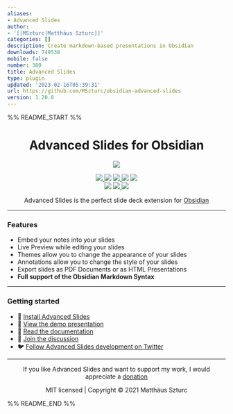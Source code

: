 ```yaml
---
aliases:
- Advanced Slides
author:
- '[[MSzturc|Matthäus Szturc]]'
categories: []
description: Create markdown-based presentations in Obsidian
downloads: 749538
mobile: false
number: 380
title: Advanced Slides
type: plugin
updated: '2023-02-16T05:39:31'
url: https://github.com/MSzturc/obsidian-advanced-slides
version: 1.20.0
---
```


%% README_START %%

<h1 align="center">Advanced Slides for Obsidian</h1>

<p align="center">
  <img  src="https://raw.githubusercontent.com/MSzturc/obsidian-advanced-slides/main/imgs/demo.gif">
</p>

<p align="center">
    <a href="https://github.com/MSzturc/obsidian-advanced-slides/releases/latest">
		<img src="https://img.shields.io/github/manifest-json/v/MSzturc/obsidian-advanced-slides?color=blue">
	</a>
    <img src="https://img.shields.io/github/release-date/MSzturc/obsidian-advanced-slides">
	<a href="https://github.com/MSzturc/obsidian-advanced-slides/blob/main/LICENSE">
		<img src="https://img.shields.io/github/license/MSzturc/obsidian-advanced-slides">
	</a>
	<img src="https://img.shields.io/github/downloads/MSzturc/obsidian-advanced-slides/total">
	<a href="https://github.com/MSzturc/obsidian-advanced-slides/issues">
		<img src="https://img.shields.io/github/issues/MSzturc/obsidian-advanced-slides">
	</a>
	<br>
	<img src="https://img.shields.io/tokei/lines/github/MSzturc/obsidian-advanced-slides">
	<a href="https://www.codefactor.io/repository/github/mszturc/obsidian-advanced-slides/stats">
		<img src="https://img.shields.io/codefactor/grade/github/MSzturc/obsidian-advanced-slides">
	</a>
	<a href="https://mszturc.github.io/obsidian-advanced-slides/lcov-report/">
		<img src="https://img.shields.io/endpoint?url=https://gist.githubusercontent.com/MSzturc/a2879612aa47b6364392d94cae882c50/raw/obsidian-advanced-slides_coverage.json">
	</a>
</p>

<div align="center">

Advanced Slides is the perfect slide deck extension for <a href="https://obsidian.md">Obsidian</a>
</div>

---

### Features
- Embed your notes into your slides
- Live Preview while editing your slides
- Themes allow you to change the appearance of your slides
- Annotations allow you to change the style of your slides
- Export slides as PDF Documents or as HTML Presentations
- **Full support of the Obsidian Markdown Syntax**

---

### Getting started
- 🚀 [Install Advanced Slides](https://mszturc.github.io/obsidian-advanced-slides/getting-start/installation/)
- 👀 [View the demo presentation](https://mszturc.github.io/obsidian-advanced-slides/examples/minml)
- 📖 [Read the documentation](https://mszturc.github.io/obsidian-advanced-slides/)
- 💬 [Join the discussion](https://forum.obsidian.md/t/advanced-slides-create-markdown-based-reveal-js-presentations-in-obsidian/28243)
- 🐦 [Follow Advanced Slides development on Twitter](https://twitter.com/AdvancedSlides)

--- 

<div align="center">

If you like Advanced Slides and want to support my work, I would appreciate a <a href="https://github.com/sponsors/MSzturc">donation</a>
</div>
<div align="center">
  MIT licensed | Copyright © 2021 Matthäus Szturc
</div>




%% README_END %%